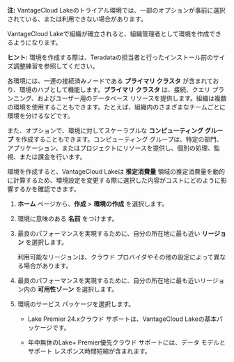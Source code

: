 **注:** VantageCloud Lakeのトライアル環境では、一部のオプションが事前に選択されている、または利用できない場合があります。

VantageCloud Lakeで組織が確立されると、組織管理者として環境を作成できるようになります。

**ヒント:** 環境を作成する際は、Teradataの担当者と行ったインストール前のサイズ調整練習を参照してください。

各環境には、一連の接続済みノードである **プライマリ クラスタ** が含まれており、環境のハブとして機能します。**プライマリ クラスタ** は、接続、クエリ プランニング、およびユーザー用のデータベース リソースを提供します。組織は複数の環境を使用することもできます。たとえば、組織内のさまざまなチームごとに環境を分けるなどです。

また、オプションで、環境に対してスケーラブルな **コンピューティング グループ** を作成することもできます。コンピューティング グループは、特定の部門、アプリケーション、またはプロジェクトにリソースを提供し、個別の処理、監視、または課金を行います。

環境を作成すると、VantageCloud Lakeは **推定消費量** 領域の推定消費量を動的に計算するため、環境設定を変更する際に選択した内容がコストにどのように影響するかを確認できます。

1.  **ホーム** ページから、**作成** \> **環境の作成** を選択します。

2.  環境に意味のある **名前** をつけます。

3.  最良のパフォーマンスを実現するために、自分の所在地に最も近い **リージョン** を選択します。

    利用可能なリージョンは、クラウド プロバイダやその他の設定によって異なる場合があります。

4.  最良のパフォーマンスを実現するために、自分の所在地に最も近いリージョン内の **可用性ゾーン** を選択します。

5.  環境のサービス パッケージを選択します。

    -   Lake Premier 24.xクラウド サポートは、VantageCloud Lakeの基本パッケージです。

    -   年中無休のLake+ Premier優先クラウド サポートには、データ モデルとサポート レスポンス時間短縮が含まれます。
